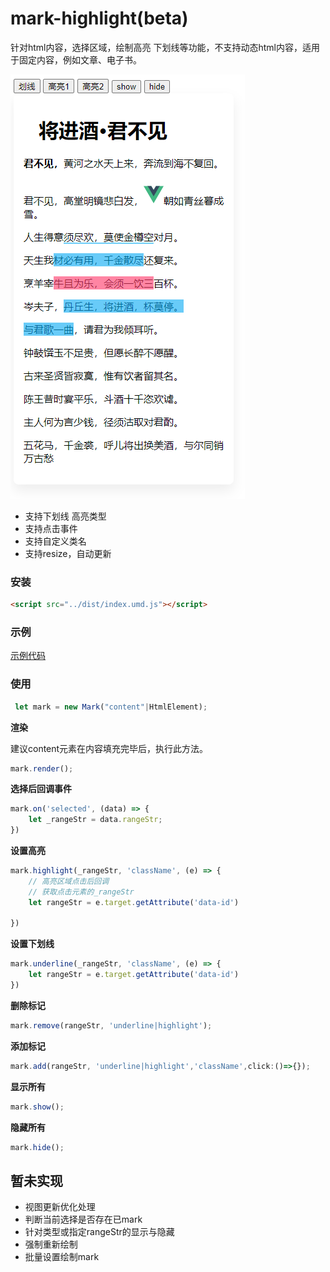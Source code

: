 # mark-highlight(beta)

针对html内容，选择区域，绘制高亮 下划线等功能，不支持动态html内容，适用于固定内容，例如文章、电子书。

![./image/demo.png](./image/demo.png)

- 支持下划线 高亮类型
- 支持点击事件
- 支持自定义类名
- 支持resize，自动更新

### 安装

```html
<script src="../dist/index.umd.js"></script>
```

### 示例

[示例代码](./examples/index.html)


### 使用

```js
 let mark = new Mark("content"|HtmlElement);
```

**渲染**

建议content元素在内容填充完毕后，执行此方法。

```js
mark.render();
```

**选择后回调事件**
```js
mark.on('selected', (data) => {
    let _rangeStr = data.rangeStr;
})
```

**设置高亮**

```js
mark.highlight(_rangeStr, 'className', (e) => {
    // 高亮区域点击后回调
    // 获取点击元素的_rangeStr
    let rangeStr = e.target.getAttribute('data-id')
   
})
```
**设置下划线**
```js
mark.underline(_rangeStr, 'className', (e) => {
    let rangeStr = e.target.getAttribute('data-id')
})
```

**删除标记**

```js
mark.remove(rangeStr, 'underline|highlight');
```

**添加标记**

```js
mark.add(rangeStr, 'underline|highlight','className',click:()=>{});
```

**显示所有**
```js
mark.show();
```

**隐藏所有**
```js
mark.hide();
```

## 暂未实现

- 视图更新优化处理
- 判断当前选择是否存在已mark
- 针对类型或指定rangeStr的显示与隐藏
- 强制重新绘制
- 批量设置绘制mark